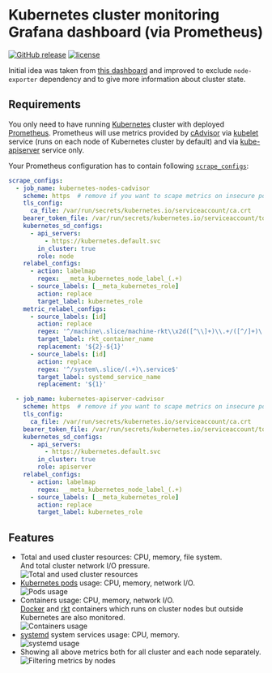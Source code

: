 Kubernetes cluster monitoring Grafana dashboard (via Prometheus)
================================================================

[![GitHub release](https://img.shields.io/github/release/instrumentisto/grafana-dashboard-kubernetes-prometheus.svg)](https://github.com/instrumentisto/grafana-dashboard-kubernetes-prometheus)
[![license](https://img.shields.io/github/license/mashape/apistatus.svg?maxAge=2592000)](https://github.com/instrumentisto/grafana-dashboard-kubernetes-prometheus/blob/master/LICENSE.md)

Initial idea was taken from [this dashboard](https://grafana.net/dashboards/162)
and improved to exclude `node-exporter` dependency and to give more information
about cluster state.



## Requirements

You only need to have running [Kubernetes](http://kubernetes.io) cluster with 
deployed [Prometheus](https://prometheus.io).
Prometheus will use metrics provided by [cAdvisor](https://github.com/google/cadvisor) 
via [kubelet](http://kubernetes.io/docs/admin/kubelet) service (runs on
each node of Kubernetes cluster by default) and via 
[kube-apiserver](http://kubernetes.io/docs/admin/kube-apiserver) service only.

Your Prometheus configuration has to contain following
[`scrape_configs`](https://prometheus.io/docs/operating/configuration/#scrape_config): 
```yaml
scrape_configs:
  - job_name: kubernetes-nodes-cadvisor
    scheme: https  # remove if you want to scape metrics on insecure port
    tls_config:
      ca_file: /var/run/secrets/kubernetes.io/serviceaccount/ca.crt
    bearer_token_file: /var/run/secrets/kubernetes.io/serviceaccount/token
    kubernetes_sd_configs:
      - api_servers:
          - https://kubernetes.default.svc
        in_cluster: true
        role: node
    relabel_configs:
      - action: labelmap
        regex: __meta_kubernetes_node_label_(.+)
      - source_labels: [__meta_kubernetes_role]
        action: replace
        target_label: kubernetes_role
    metric_relabel_configs:
      - source_labels: [id]
        action: replace
        regex: '^/machine\.slice/machine-rkt\\x2d([^\\]+)\\.+/([^/]+)\.service$'
        target_label: rkt_container_name
        replacement: '${2}-${1}'
      - source_labels: [id]
        action: replace
        regex: '^/system\.slice/(.+)\.service$'
        target_label: systemd_service_name
        replacement: '${1}'

  - job_name: kubernetes-apiserver-cadvisor
    scheme: https  # remove if you want to scape metrics on insecure port
    tls_config:
      ca_file: /var/run/secrets/kubernetes.io/serviceaccount/ca.crt
    bearer_token_file: /var/run/secrets/kubernetes.io/serviceaccount/token
    kubernetes_sd_configs:
      - api_servers:
          - https://kubernetes.default.svc
        in_cluster: true
        role: apiserver
    relabel_configs:
      - action: labelmap
        regex: __meta_kubernetes_node_label_(.+)
      - source_labels: [__meta_kubernetes_role]
        action: replace
        target_label: kubernetes_role
```



## Features

- Total and used cluster resources: CPU, memory, file system.  
  And total cluster network I/O pressure.  
  ![Total and used cluster resources](https://raw.githubusercontent.com/instrumentisto/grafana-dashboard-kubernetes-prometheus/dev/screens/total.png)
- [Kubernetes pods](http://kubernetes.io/docs/user-guide/pods) usage:
  CPU, memory, network I/O.  
  ![Pods usage](https://raw.githubusercontent.com/instrumentisto/grafana-dashboard-kubernetes-prometheus/dev/screens/pods.png)
- Containers usage: CPU, memory, network I/O.  
  [Docker](https://www.docker.com) and [rkt](https://coreos.com/rkt) containers
  which runs on cluster nodes but outside Kubernetes are also monitored.  
  ![Containers usage](https://raw.githubusercontent.com/instrumentisto/grafana-dashboard-kubernetes-prometheus/dev/screens/containers.png)
- [systemd](https://freedesktop.org/wiki/Software/systemd) system services
  usage: CPU, memory.  
  ![systemd usage](https://raw.githubusercontent.com/instrumentisto/grafana-dashboard-kubernetes-prometheus/dev/screens/systemd.png)
- Showing all above metrics both for all cluster and each node separately.  
  ![Filtering metrics by nodes](https://raw.githubusercontent.com/instrumentisto/grafana-dashboard-kubernetes-prometheus/dev/screens/by_nodes.png)
